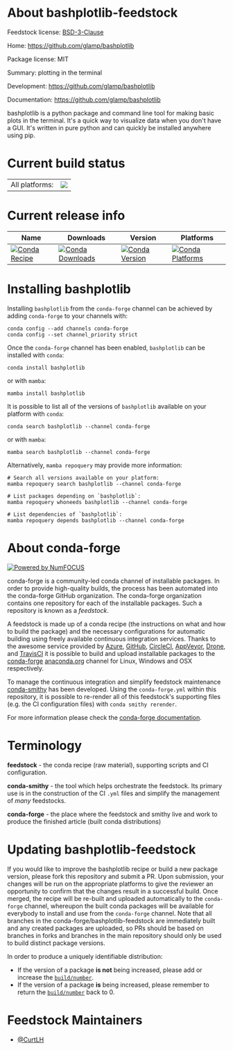 About bashplotlib-feedstock
===========================

Feedstock license: [BSD-3-Clause](https://github.com/conda-forge/bashplotlib-feedstock/blob/main/LICENSE.txt)

Home: https://github.com/glamp/bashplotlib

Package license: MIT

Summary: plotting in the terminal

Development: https://github.com/glamp/bashplotlib

Documentation: https://github.com/glamp/bashplotlib

bashplotlib is a python package and command line tool for making
basic plots in the terminal. It's a quick way to visualize data when
you don't have a GUI. It's written in pure python and can quickly
be installed anywhere using pip.


Current build status
====================


<table><tr><td>All platforms:</td>
    <td>
      <a href="https://dev.azure.com/conda-forge/feedstock-builds/_build/latest?definitionId=3671&branchName=main">
        <img src="https://dev.azure.com/conda-forge/feedstock-builds/_apis/build/status/bashplotlib-feedstock?branchName=main">
      </a>
    </td>
  </tr>
</table>

Current release info
====================

| Name | Downloads | Version | Platforms |
| --- | --- | --- | --- |
| [![Conda Recipe](https://img.shields.io/badge/recipe-bashplotlib-green.svg)](https://anaconda.org/conda-forge/bashplotlib) | [![Conda Downloads](https://img.shields.io/conda/dn/conda-forge/bashplotlib.svg)](https://anaconda.org/conda-forge/bashplotlib) | [![Conda Version](https://img.shields.io/conda/vn/conda-forge/bashplotlib.svg)](https://anaconda.org/conda-forge/bashplotlib) | [![Conda Platforms](https://img.shields.io/conda/pn/conda-forge/bashplotlib.svg)](https://anaconda.org/conda-forge/bashplotlib) |

Installing bashplotlib
======================

Installing `bashplotlib` from the `conda-forge` channel can be achieved by adding `conda-forge` to your channels with:

```
conda config --add channels conda-forge
conda config --set channel_priority strict
```

Once the `conda-forge` channel has been enabled, `bashplotlib` can be installed with `conda`:

```
conda install bashplotlib
```

or with `mamba`:

```
mamba install bashplotlib
```

It is possible to list all of the versions of `bashplotlib` available on your platform with `conda`:

```
conda search bashplotlib --channel conda-forge
```

or with `mamba`:

```
mamba search bashplotlib --channel conda-forge
```

Alternatively, `mamba repoquery` may provide more information:

```
# Search all versions available on your platform:
mamba repoquery search bashplotlib --channel conda-forge

# List packages depending on `bashplotlib`:
mamba repoquery whoneeds bashplotlib --channel conda-forge

# List dependencies of `bashplotlib`:
mamba repoquery depends bashplotlib --channel conda-forge
```


About conda-forge
=================

[![Powered by
NumFOCUS](https://img.shields.io/badge/powered%20by-NumFOCUS-orange.svg?style=flat&colorA=E1523D&colorB=007D8A)](https://numfocus.org)

conda-forge is a community-led conda channel of installable packages.
In order to provide high-quality builds, the process has been automated into the
conda-forge GitHub organization. The conda-forge organization contains one repository
for each of the installable packages. Such a repository is known as a *feedstock*.

A feedstock is made up of a conda recipe (the instructions on what and how to build
the package) and the necessary configurations for automatic building using freely
available continuous integration services. Thanks to the awesome service provided by
[Azure](https://azure.microsoft.com/en-us/services/devops/), [GitHub](https://github.com/),
[CircleCI](https://circleci.com/), [AppVeyor](https://www.appveyor.com/),
[Drone](https://cloud.drone.io/welcome), and [TravisCI](https://travis-ci.com/)
it is possible to build and upload installable packages to the
[conda-forge](https://anaconda.org/conda-forge) [anaconda.org](https://anaconda.org/)
channel for Linux, Windows and OSX respectively.

To manage the continuous integration and simplify feedstock maintenance
[conda-smithy](https://github.com/conda-forge/conda-smithy) has been developed.
Using the ``conda-forge.yml`` within this repository, it is possible to re-render all of
this feedstock's supporting files (e.g. the CI configuration files) with ``conda smithy rerender``.

For more information please check the [conda-forge documentation](https://conda-forge.org/docs/).

Terminology
===========

**feedstock** - the conda recipe (raw material), supporting scripts and CI configuration.

**conda-smithy** - the tool which helps orchestrate the feedstock.
                   Its primary use is in the construction of the CI ``.yml`` files
                   and simplify the management of *many* feedstocks.

**conda-forge** - the place where the feedstock and smithy live and work to
                  produce the finished article (built conda distributions)


Updating bashplotlib-feedstock
==============================

If you would like to improve the bashplotlib recipe or build a new
package version, please fork this repository and submit a PR. Upon submission,
your changes will be run on the appropriate platforms to give the reviewer an
opportunity to confirm that the changes result in a successful build. Once
merged, the recipe will be re-built and uploaded automatically to the
`conda-forge` channel, whereupon the built conda packages will be available for
everybody to install and use from the `conda-forge` channel.
Note that all branches in the conda-forge/bashplotlib-feedstock are
immediately built and any created packages are uploaded, so PRs should be based
on branches in forks and branches in the main repository should only be used to
build distinct package versions.

In order to produce a uniquely identifiable distribution:
 * If the version of a package **is not** being increased, please add or increase
   the [``build/number``](https://docs.conda.io/projects/conda-build/en/latest/resources/define-metadata.html#build-number-and-string).
 * If the version of a package **is** being increased, please remember to return
   the [``build/number``](https://docs.conda.io/projects/conda-build/en/latest/resources/define-metadata.html#build-number-and-string)
   back to 0.

Feedstock Maintainers
=====================

* [@CurtLH](https://github.com/CurtLH/)

